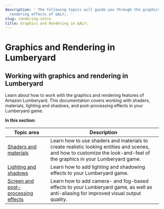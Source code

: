 ```yaml
---
description: ' The following topics will guide you through the graphics features and
  rendering effects of &ALY;. '
slug: rendering-intro
title: Graphics and Rendering in &ALY;
---
```

# Graphics and Rendering in Lumberyard<a name="rendering-intro"></a>

## Working with graphics and rendering in Lumberyard<a name="ly-rendering-intro"></a>

Learn about how to work with the graphics and rendering features of Amazon Lumberyard\. This documentation covers working with shaders, materials, lighting and shadows, and post\-processing effects in your Lumberyard game\.


**In this section:**  

| Topic area | Description | 
| --- | --- | 
| [Shaders and materials](/docs/userguide/materials/intro.md) | Learn how to use shaders and materials to create realistic looking entities and scenes, and how to customize the look\-and\-feel of the graphics in your Lumberyard game\. | 
| [Lighting and shadows](/docs/userguide/rendering/lighting-intro.md) | Learn how to add lighting and shadowing effects to your Lumberyard game\. | 
| [Screen and post\-processing effects](/docs/userguide/rendering/screen-effects-intro.md) | Learn how to add camera\- and fog\-based effects to your Lumberyard game, as well as anti\-aliasing for improved visual output quality\. | 